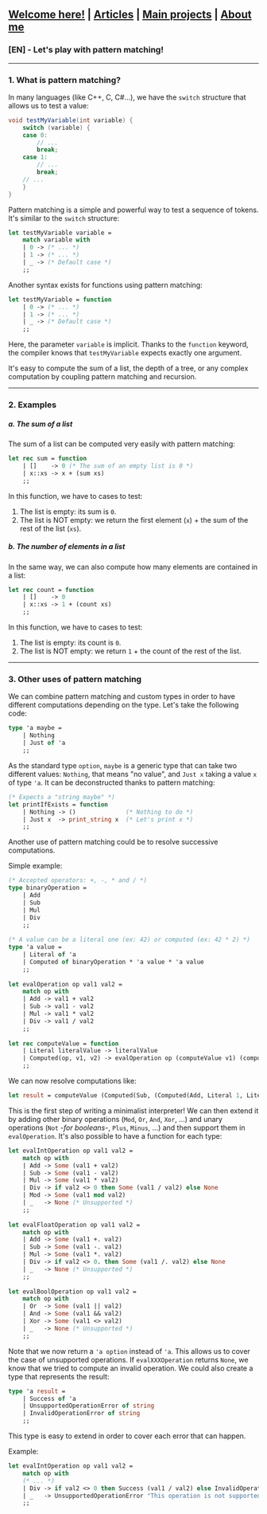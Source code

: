 ## [Welcome here!](https://vpenando.github.io) | [Articles](https://vpenando.github.io/articles.html) | [Main projects](https://vpenando.github.io/projects.html) | [About me](https://vpenando.github.io/about.html)

### [EN] - Let's play with pattern matching!

---

### 1. What is pattern matching?
In many languages (like C++, C, C#...), we have the `switch` structure that allows us to test a value:
```cs
void testMyVariable(int variable) {
    switch (variable) {
    case 0:
        // ...
        break;
    case 1:
        // ...
        break;
    // ...
    }
}
```

Pattern matching is a simple and powerful way to test a sequence of tokens. It's similar to the `switch` structure:
```ml
let testMyVariable variable =
    match variable with
    | 0 -> (* ... *)
    | 1 -> (* ... *)
    | _ -> (* Default case *)
    ;;
```
Another syntax exists for functions using pattern matching:
```ml
let testMyVariable = function
    | 0 -> (* ... *)
    | 1 -> (* ... *)
    | _ -> (* Default case *)
    ;;
```
Here, the parameter `variable` is implicit. Thanks to the `function` keyword, the compiler knows that `testMyVariable` expects exactly one argument.

It's easy to compute the sum of a list, the depth of a tree, or any complex computation by coupling pattern matching and recursion.

---

### 2. Examples
##### a. The sum of a list
The sum of a list can be computed very easily with pattern matching:
```ml
let rec sum = function
    | []    -> 0 (* The sum of an empty list is 0 *)
    | x::xs -> x + (sum xs)
    ;;
```
In this function, we have to cases to test:
1. The list is empty: its sum is `0`.
2. The list is NOT empty: we return the first element (`x`) + the sum of the rest of the list (`xs`).

##### b. The number of elements in a list
In the same way, we can also compute how many elements are contained in a list:
```ml
let rec count = function
    | []    -> 0
    | x::xs -> 1 + (count xs)
    ;;
```
In this function, we have to cases to test:
1. The list is empty: its count is `0`.
2. The list is NOT empty: we return `1` + the count of the rest of the list.

---

### 3. Other uses of pattern matching
We can combine pattern matching and custom types in order to have different computations depending on the type.
Let's take the following code:
```ml
type 'a maybe =
    | Nothing
    | Just of 'a
    ;;
```
As the standard type `option`, `maybe` is a generic type that can take two different values: `Nothing`, that means "no value", and `Just x` taking a value `x` of type `'a`. It can be deconstructed thanks to pattern matching:
```ml
(* Expects a "string maybe" *)
let printIfExists = function
    | Nothing -> ()              (* Nothing to do *)
    | Just x  -> print_string x  (* Let's print x *)
    ;;
```
Another use of pattern matching could be to resolve successive computations.

Simple example:
```ml
(* Accepted operators: +, -, * and / *)
type binaryOperation =
    | Add
    | Sub
    | Mul
    | Div
    ;;
  
(* A value can be a literal one (ex: 42) or computed (ex: 42 * 2) *)
type 'a value =
    | Literal of 'a
    | Computed of binaryOperation * 'a value * 'a value
    ;;
  
let evalOperation op val1 val2 =
    match op with
    | Add -> val1 + val2
    | Sub -> val1 - val2
    | Mul -> val1 * val2
    | Div -> val1 / val2
    ;;
  
let rec computeValue = function
    | Literal literalValue -> literalValue
    | Computed(op, v1, v2) -> evalOperation op (computeValue v1) (computeValue v2)
    ;;
```
We can now resolve computations like:
```ml
let result = computeValue (Computed(Sub, (Computed(Add, Literal 1, Literal 2)), Literal 2));;
```
This is the first step of writing a minimalist interpreter! We can then extend it by adding other binary operations (`Mod`, `Or`, `And`, `Xor`, ...) and unary operations (`Not` *-for booleans-*, `Plus`, `Minus`, ...) and then support them in `evalOperation`. It's also possible to have a function for each type:
```ml
let evalIntOperation op val1 val2 =
    match op with
    | Add -> Some (val1 + val2)
    | Sub -> Some (val1 - val2)
    | Mul -> Some (val1 * val2)
    | Div -> if val2 <> 0 then Some (val1 / val2) else None
    | Mod -> Some (val1 mod val2)
    | _   -> None (* Unsupported *)
    ;;
  
let evalFloatOperation op val1 val2 =
    match op with
    | Add -> Some (val1 +. val2)
    | Sub -> Some (val1 -. val2)
    | Mul -> Some (val1 *. val2)
    | Div -> if val2 <> 0. then Some (val1 /. val2) else None
    | _   -> None (* Unsupported *)
    ;;
  
let evalBoolOperation op val1 val2 =
    match op with
    | Or  -> Some (val1 || val2)
    | And -> Some (val1 && val2)
    | Xor -> Some (val1 <> val2)
    | _   -> None (* Unsupported *)
    ;;
```
Note that we now return a `'a option` instead of `'a`. This allows us to cover the case of unsupported operations. If `evalXXXOperation` returns `None`, we know that we tried to compute an invalid operation. We could also create a type that represents the result:
```ml
type 'a result =
    | Success of 'a
    | UnsupportedOperationError of string
    | InvalidOperationError of string
    ;;
```
This type is easy to extend in order to cover each error that can happen.

Example:
```ml
let evalIntOperation op val1 val2 =
    match op with
    (* ... *)
    | Div -> if val2 <> 0 then Success (val1 / val2) else InvalidOperationError "Dividing by zero"
    | _   -> UnsupportedOperationError "This operation is not supported for type 'int'"
    ;;

